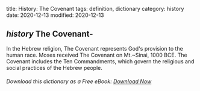 title: History: The Covenant
tags: definition, dictionary
category: history
date: 2020-12-13
modified: 2020-12-13

## _history_ The Covenant-
In the Hebrew religion, The Covenant represents
God's provision to the human race. Moses received The Covenant on
Mt.~Sinai, 1000 BCE. The Covenant includes the Ten
Commandments, which govern the religious and social practices of the
Hebrew people.


###### Download *this* dictionary as a Free eBook: [Download Now]({static}static/SerfHistoryDictionary.pdf)

